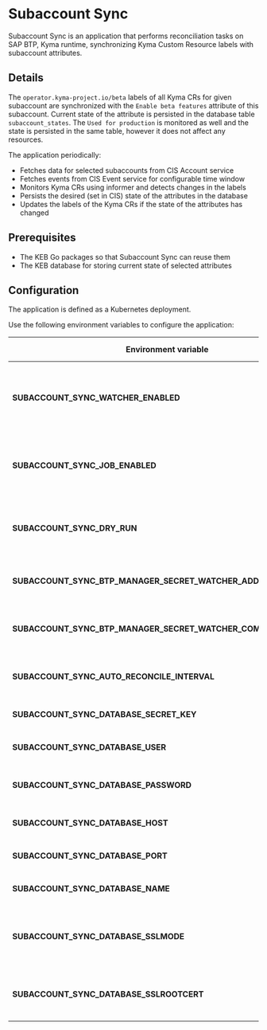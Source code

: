 # Subaccount Sync

Subaccount Sync is an application that performs reconciliation tasks on SAP BTP, Kyma runtime, synchronizing Kyma Custom Resource labels with subaccount attributes.

## Details

The `operator.kyma-project.io/beta` labels of all Kyma CRs for given subaccount are synchronized with the `Enable beta features` attribute of this subaccount. 
Current state of the attribute is persisted in the database table `subaccount_states`.
The `Used for production` is monitored as well and the state is persisted in the same table, however it does not affect any resources.

The application periodically:
- Fetches data for selected subaccounts from CIS Account service
- Fetches events from CIS Event service for configurable time window
- Monitors Kyma CRs using informer and detects changes in the labels
- Persists the desired (set in CIS) state of the attributes in the database
- Updates the labels of the Kyma CRs if the state of the attributes has changed

## Prerequisites

- The KEB Go packages so that Subaccount Sync can reuse them
- The KEB database for storing current state of selected attributes

## Configuration

The application is defined as a Kubernetes deployment.

Use the following environment variables to configure the application:

| Environment variable                                             | Description                                                                                                                      | Default value |
| ---------------------------------------------------------------- | -------------------------------------------------------------------------------------------------------------------------------- | ------------- |
| **SUBACCOUNT_SYNC_WATCHER_ENABLED**                           | Specifies whether the application should use Runtime Watcher for reconciliation.                                                                   | `false`        |
| **SUBACCOUNT_SYNC_JOB_ENABLED**                               | Specifies whether the application should use the job to reconcile.                                                                       | `false`        |
| **SUBACCOUNT_SYNC_DRY_RUN**                                   | Specifies whether to run the application in the dry-run mode.                                                                    | `true`        |
| **SUBACCOUNT_SYNC_BTP_MANAGER_SECRET_WATCHER_ADDR**           | Specifies Runtime Watcher's port.                                                                                                       | `0`           |
| **SUBACCOUNT_SYNC_BTP_MANAGER_SECRET_WATCHER_COMPONENT_NAME** | Specifies the component name for Runtime Watcher.                                                                                               | `NA`          |
| **SUBACCOUNT_SYNC_AUTO_RECONCILE_INTERVAL**                   | Specifies at what intervals the job runs  (in hours).                                                                       | `24`          |
| **SUBACCOUNT_SYNC_DATABASE_SECRET_KEY**                       | Specifies the secret key for the database.                                                                                       | optional      |
| **SUBACCOUNT_SYNC_DATABASE_USER**                             | Specifies the username for the database.                                                                                         | `postgres`    |
| **SUBACCOUNT_SYNC_DATABASE_PASSWORD**                         | Specifies the user password for the database.                                                                                    | `password`    |
| **SUBACCOUNT_SYNC_DATABASE_HOST**                             | Specifies the host of the database.                                                                                              | `localhost`   |
| **SUBACCOUNT_SYNC_DATABASE_PORT**                             | Specifies the port for the database.                                                                                             | `5432`        |
| **SUBACCOUNT_SYNC_DATABASE_NAME**                             | Specifies the name of the database.                                                                                              | `broker`      |
| **SUBACCOUNT_SYNC_DATABASE_SSLMODE**                          | Activates the SSL mode for PostgreSQL. See [all the possible values](https://www.postgresql.org/docs/9.1/libpq-ssl.html).       | `disable`     |
| **SUBACCOUNT_SYNC_DATABASE_SSLROOTCERT**                      | Specifies the location of CA cert of PostgreSQL. (Optional)                                                                      |  optional     |
